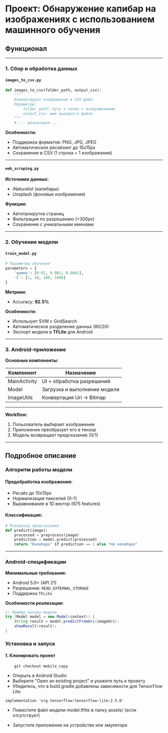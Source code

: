 # Проект: Обнаружение капибар на изображениях с использованием машинного обучения

## Функционал

---

### 1. Сбор и обработка данных

#### `images_to_csv.py`

```python
def images_to_csv(folder_path, output_csv):
    """
    Конвертирует изображения в CSV-файл
    Параметры:
        folder_path: путь к папке с изображениями
        output_csv: имя выходного файла
    """
    # ... реализация ...
```

**Особенности:**

- Поддержка форматов: PNG, JPG, JPEG  
- Автоматическое ресайзинг до 15x15px  
- Сохранение в CSV (1 строка = 1 изображение)  

---

#### `web_scraping.py`

**Источники данных:**

- iNaturalist (капибары)  
- Unsplash (фоновые изображения)

**Функции:**

- Автопрокрутка страниц  
- Фильтрация по разрешению (>300px)  
- Сохранение с уникальными именами  

---

### 2.  Обучение модели

#### `train_model.py`

```python
# Параметры обучения
parameters = {
    'gamma': [0.01, 0.001, 0.0001],
    'C': [1, 10, 100, 1000]
}
```

**Метрики:**

- Accuracy: **92.5%**

**Особенности:**

- Использует SVM с GridSearch  
- Автоматическое разделение данных (80/20)  
- Экспорт модели в **TFLite** для Android  

---

### 3. Android-приложение

**Основные компоненты:**

| Компонент     | Назначение                        |
|---------------|-----------------------------------|
| MainActivity  | UI + обработка разрешений         |
| Model         | Загрузка и выполнение модели      |
| ImageUtils    | Конвертация Uri → Bitmap          |

---

**Workflow:**

1. Пользователь выбирает изображение  
2. Приложение преобразует его в тензор  
3. Модель возвращает предсказание (0/1)

---

##  Подробное описание

###  Алгоритм работы модели

#### Предобработка изображения:

- Ресайз до 15x15px  
- Нормализация пикселей (0–1)  
- Выравнивание в 1D вектор (675 features)

#### Классификация:

```python
# Псевдокод предсказания
def predict(image):
    processed = preprocess(image)
    prediction = model.predict(processed)
    return "Капибара" if prediction == 1 else "Не капибара"
```

---

###  Android-спецификации

**Минимальные требования:**

- Android 5.0+ (API 21)  
- Разрешение: `READ_EXTERNAL_STORAGE`  
- Поддержка `TFLite`

**Особенности реализации:**

```java
// Пример вызова модели
try (Model model = new Model(context)) {
    String result = model.predictFromUri(imageUri);
    showResult(result); 
}
```

### Установка и запуск
#### 1. Клонировать проект

```git clone https://github.com/zebrapol/Capy_detect.git
    git checkout mobile_capy
```

- Открыть в Android Studio
- Выберите "Open an existing project" и укажите путь к проекту
- Убедитесь, что в build.gradle добавлены зависимости для TensorFlow Lite:

```
implementation 'org.tensorflow:tensorflow-lite:2.5.0'
```
- Поместите файл модели model.tflite в папку assets/ (если отсутствует)

- Запустите приложение на устройстве или эмуляторе

